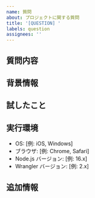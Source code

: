 ```yaml
---
name: 質問
about: プロジェクトに関する質問
title: '[QUESTION] '
labels: question
assignees: ''
---
```


## 質問内容
<!-- あなたの質問を明確に詳しく記述してください -->

## 背景情報
<!-- 質問の背景や関連する情報を教えてください -->

## 試したこと
<!-- すでに試した解決策や調査したことがあれば記述してください -->

## 実行環境
 - OS: [例: iOS, Windows]
 - ブラウザ: [例: Chrome, Safari]
 - Node.js バージョン: [例: 16.x]
 - Wrangler バージョン: [例: 2.x]

## 追加情報
<!-- 他に関連する情報があれば記述してください -->
